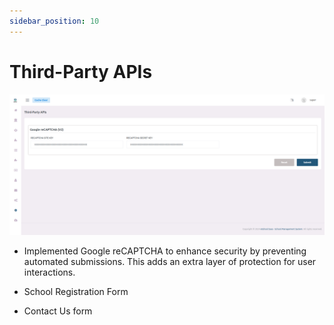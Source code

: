 ```yaml
---
sidebar_position: 10
---
```


# Third-Party APIs

![e-School SaaS](../../static/images/superadmin/third-party-apis.png)

- Implemented Google reCAPTCHA to enhance security by preventing automated submissions. This adds an extra layer of protection for user interactions.

- School Registration Form

- Contact Us form 